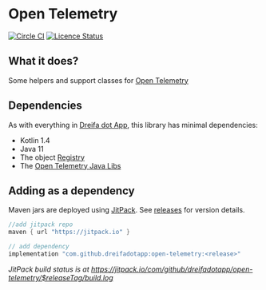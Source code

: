 # Open Telemetry

[![Circle CI](https://circleci.com/gh/dreifadotapp/open-telemetry.svg?style=shield)](https://circleci.com/gh/dreifadotapp/open-telemetry)
[![Licence Status](https://img.shields.io/github/license/dreifadotapp/open-telemetry)](https://github.com/dreifadotapp/open-telemetry/blob/master/licence.txt)

## What it does?

Some helpers and support classes for [Open Telemetry](https://opentelemetry.io/)

## Dependencies

As with everything in [Dreifa dot App](https://dreifa.app), this library has minimal dependencies:

* Kotlin 1.4
* Java 11
* The object [Registry](https://github.com/dreifadotapp/registry#readme)
* The [Open Telemetry Java Libs](https://opentelemetry.io/docs/instrumentation/java/)

## Adding as a dependency

Maven jars are deployed using [JitPack](https://jitpack.io/).
See [releases](https://github.com/dreifadotapp/open-telemetry/releases) for version details.

```groovy
//add jitpack repo
maven { url "https://jitpack.io" }

// add dependency 
implementation "com.github.dreifadotapp:open-telemetry:<release>"
```

_JitPack build status is at https://jitpack.io/com/github/dreifadotapp/open-telemetry/$releaseTag/build.log_

